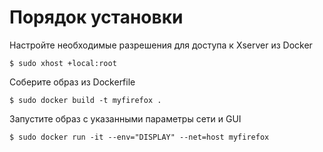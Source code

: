 # Порядок установки

Настройте необходимые разрешения для доступа к Xserver из Docker

```
$ sudo xhost +local:root
```

Соберите образ из Dockerfile

```
$ sudo docker build -t myfirefox .
```

Запустите образ с указанными параметры сети и GUI

```
$ sudo docker run -it --env="DISPLAY" --net=host myfirefox
```

